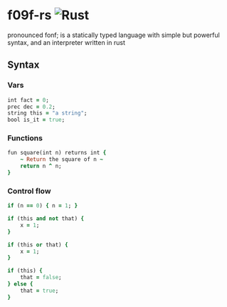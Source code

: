 # f09f-rs ![Rust](https://img.shields.io/github/workflow/status/jakeroggenbuck/f09f-rs/Rust?style=for-the-badge)
 pronounced fonf; is a statically typed language with simple but powerful syntax, and an interpreter written in rust 

## Syntax
### Vars
```rb
int fact = 0;
prec dec = 0.2;
string this = "a string";
bool is_it = true;
```

### Functions
```rb
fun square(int n) returns int {
	~ Return the square of n ~
	return n ^ n;
}
```

### Control flow
```rb
if (n == 0) { n = 1; }

if (this and not that) {
	x = 1;
}

if (this or that) {
	x = 1;
}

if (this) {
	that = false;
} else {
	that = true;
}
```
